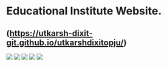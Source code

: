 # Educational Institute Website.
## (https://utkarsh-dixit-git.github.io/utkarshdixitopju/)
![](https://img.shields.io/github/commit-activity/y/utkarsh-dixit-git/utkarshdixitopju?style=for-the-badge)
![](https://img.shields.io/github/last-commit/utkarsh-dixit-git/utkarshdixitopju?style=for-the-badge)
![](https://img.shields.io/github/languages/count/utkarsh-dixit-git/utkarshdixitopju?style=for-the-badge)
![](https://img.shields.io/github/languages/code-size/utkarsh-dixit-git/utkarshdixitopju?style=for-the-badge)
![](https://img.shields.io/github/repo-size/utkarsh-dixit-git/utkarshdixitopju?style=for-the-badge)
